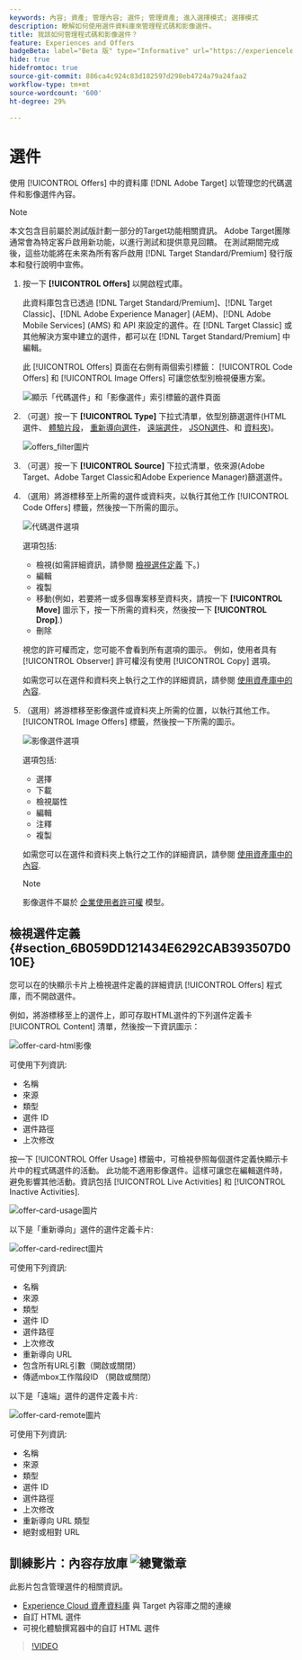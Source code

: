 ```yaml
---
keywords: 內容; 資產; 管理內容; 選件; 管理資產; 進入選擇模式; 選擇模式
description: 瞭解如何使用選件資料庫來管理程式碼和影像選件。
title: 我該如何管理程式碼和影像選件？
feature: Experiences and Offers
badgeBeta: label="Beta 版" type="Informative" url="https://experienceleague.adobe.com/docs/target/using/introduction/intro.html#beta newtab=true" tooltip=" [!DNL Adobe Target] 有哪些 Beta 版功能。"
hide: true
hidefromtoc: true
source-git-commit: 886ca4c924c83d182597d298eb4724a79a24faa2
workflow-type: tm+mt
source-wordcount: '600'
ht-degree: 29%

---
```


# 選件

使用 [!UICONTROL Offers] 中的資料庫 [!DNL Adobe Target] 以管理您的代碼選件和影像選件內容。

>[!NOTE]
>
>本文包含目前屬於測試版計劃一部分的Target功能相關資訊。 Adobe Target團隊通常會為特定客戶啟用新功能，以進行測試和提供意見回饋。 在測試期間完成後，這些功能將在未來為所有客戶啟用 [!DNL Target Standard/Premium] 發行版本和發行說明中宣佈。

1. 按一下 **[!UICONTROL Offers]** 以開啟程式庫。

   此資料庫包含已透過 [!DNL Target Standard/Premium]、[!DNL Target Classic]、[!DNL Adobe Experience Manager] (AEM)、[!DNL Adobe Mobile Services] (AMS) 和 API 來設定的選件。在 [!DNL Target Classic] 或其他解決方案中建立的選件，都可以在 [!DNL Target Standard/Premium] 中編輯。

   此 [!UICONTROL Offers] 頁面在右側有兩個索引標籤： [!UICONTROL Code Offers] 和 [!UICONTROL Image Offers] 可讓您依型別檢視優惠方案。

   ![顯示「代碼選件」和「影像選件」索引標籤的選件頁面](/help/main/c-experiences/c-manage-content/assets/offers-page.png)

1. （可選）按一下 **[!UICONTROL Type]** 下拉式清單，依型別篩選選件(HTML選件、 [體驗片段](/help/main/c-experiences/c-manage-content/aem-experience-fragments.md)， [重新導向選件](/help/main/c-experiences/c-manage-content/offer-redirect.md)， [遠端選件](/help/main/c-experiences/c-manage-content/about-remote-offers.md)， [JSON選件](/help/main/c-experiences/c-manage-content/create-json-offer.md)、和 [資料夾](/help/main/c-experiences/c-manage-content/create-content-folder.md))。

   ![offers_filter圖片](assets/offers_filter.png)

1. （可選）按一下 **[!UICONTROL Source]** 下拉式清單，依來源(Adobe Target、Adobe Target Classic和Adobe Experience Manager)篩選選件。

1. （選用）將游標移至上所需的選件或資料夾，以執行其他工作 [!UICONTROL Code Offers] 標籤，然後按一下所需的圖示。

   ![代碼選件選項](assets/offer-picker-large.png)

   選項包括:

   * 檢視(如需詳細資訊，請參閱 [檢視選件定義](#section_6B059DD121434E6292CAB393507D010E) 下。)
   * 編輯
   * 複製
   * 移動(例如，若要將一或多個專案移至資料夾，請按一下 **[!UICONTROL Move]** 圖示下，按一下所需的資料夾，然後按一下 **[!UICONTROL Drop]**.)
   * 刪除

   視您的許可權而定，您可能不會看到所有選項的圖示。 例如，使用者具有 [!UICONTROL Observer] 許可權沒有使用 [!UICONTROL Copy] 選項。

   如需您可以在選件和資料夾上執行之工作的詳細資訊，請參閱 [使用資產庫中的內容](/help/main/c-experiences/c-manage-content/assets-working.md).

1. （選用）將游標移至影像選件或資料夾上所需的位置，以執行其他工作。 [!UICONTROL Image Offers] 標籤，然後按一下所需的圖示。

   ![影像選件選項](/help/main/c-experiences/c-manage-content/assets/image-offers-icons.png)

   選項包括:

   * 選擇
   * 下載
   * 檢視屬性
   * 編輯
   * 注釋
   * 複製

   如需您可以在選件和資料夾上執行之工作的詳細資訊，請參閱 [使用資產庫中的內容](/help/main/c-experiences/c-manage-content/assets-working.md).

   >[!NOTE]
   >
   >影像選件不屬於 [企業使用者許可權](/help/main/administrating-target/c-user-management/property-channel/property-channel.md) 模型。


## 檢視選件定義 {#section_6B059DD121434E6292CAB393507D010E}

您可以在的快顯示卡片上檢視選件定義的詳細資訊 [!UICONTROL Offers] 程式庫，而不開啟選件。

例如，將游標移至上的選件上，即可存取HTML選件的下列選件定義卡 [!UICONTROL Content] 清單，然後按一下資訊圖示：

![offer-card-html影像](assets/offer-card-html.png)

可使用下列資訊:

* 名稱
* 來源
* 類型
* 選件 ID
* 選件路徑
* 上次修改

按一下 [!UICONTROL Offer Usage] 標籤中，可檢視參照每個選件定義快顯示卡片中的程式碼選件的活動。 此功能不適用影像選件。這樣可讓您在編輯選件時，避免影響其他活動。資訊包括 [!UICONTROL Live Activities] 和 [!UICONTROL Inactive Activities].

![offer-card-usage圖片](assets/offer-card-usage.png)

以下是「重新導向」選件的選件定義卡片:

![offer-card-redirect圖片](assets/offer-card-redirect.png)

可使用下列資訊:

* 名稱
* 來源
* 類型
* 選件 ID
* 選件路徑
* 上次修改
* 重新導向 URL
* 包含所有URL引數（開啟或關閉）
* 傳遞mbox工作階段ID （開啟或關閉）

以下是「遠端」選件的選件定義卡片:

![offer-card-remote圖片](assets/offer-card-remote.png)

可使用下列資訊:

* 名稱
* 來源
* 類型
* 選件 ID
* 選件路徑
* 上次修改
* 重新導向 URL 類型
* 絕對或相對 URL

## 訓練影片：內容存放庫 ![總覽徽章](/help/main/assets/overview.png)

此影片包含管理選件的相關資訊。

* [Experience Cloud 資產資料庫](https://experienceleague.adobe.com/docs/core-services/interface/assets/creative-cloud.html) 與 Target 內容庫之間的連線
* 自訂 HTML 選件
* 可視化體驗撰寫器中的自訂 HTML 選件

>[!VIDEO](https://video.tv.adobe.com/v/17387)